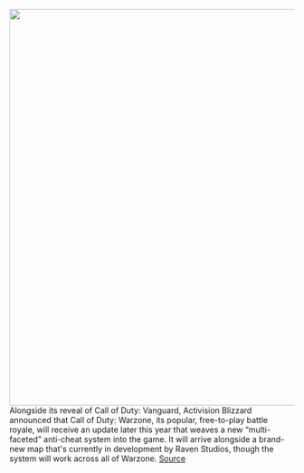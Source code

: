 <img src='https://cdn.vox-cdn.com/thumbor/eSxjZ4MK-82T6uSk3d6FKdTOdMQ=/0x0:1920x1080/1200x800/filters:focal(807x387:1113x693)/cdn.vox-cdn.com/uploads/chorus_image/image/69748668/cod_warzone.0.jpg' width='700px' /><br/>
Alongside its reveal of Call of Duty: Vanguard, Activision Blizzard announced that Call of Duty: Warzone, its popular, free-to-play battle royale, will receive an update later this year that weaves a new “multi-faceted” anti-cheat system into the game. It will arrive alongside a brand-new map that's currently in development by Raven Studios, though the system will work across all of Warzone.
<a href='https://www.theverge.com/2021/8/19/22632554/call-of-duty-warzone-vanguard-raven-new-map-destiny-2-anti-cheat'> Source <a/>